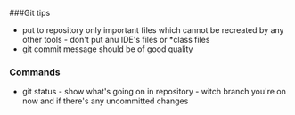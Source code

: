 ###Git tips
- put to repository only important files which cannot be recreated by any other tools - don't put anu IDE's files or *class files
- git commit message should be of good quality

### Commands
- git status - show what's going on in repository - witch branch you're on now and if there's any uncommitted changes 
